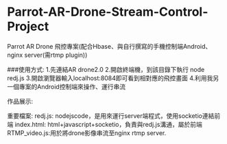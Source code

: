 
# Parrot-AR-Drone-Stream-Control-Project
Parrot AR Drone 飛控專案(配合Hbase、與自行撰寫的手機控制端Android、nginx server(需rtmp plugin))

###使用方式:
1.先連結AR drone2.0
2.開啟終端機，到該目錄下執行 node redj.js
3.開啟瀏覽器輸入localhost:8084即可看到相對應的飛控畫面
4.利用我另一個專案的Android控制端來操作、運行串流

作品展示:

重要檔案:
redj.js: nodejscode，是用來運行server端程式，使用socketio連結前端
index.html: html+javascript+socketio，負責與redj.js溝通，屬於前端
RTMP_video.js:用於將drone影像串流至nginx rtmp server.
